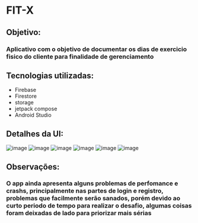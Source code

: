 # FIT-X
## Objetivo:
### Aplicativo com o objetivo de documentar os dias de exercicio fisico do cliente para finalidade de gerenciamento
## Tecnologias utilizadas:
- Firebase
- Firestore
- storage
- jetpack compose
- Android Studio
## Detalhes da UI:
![image](https://github.com/Tharsisboamorte/fit-x/assets/85424269/8cb956e0-8ad9-42b7-923b-6b6b9d690fc5)
![image](https://github.com/Tharsisboamorte/fit-x/assets/85424269/5a844f5c-d9c9-43b5-98f1-d3bf01313b33)
![image](https://github.com/Tharsisboamorte/fit-x/assets/85424269/4603b0f3-6541-4cbf-a380-78b0d0880b75)
![image](https://github.com/Tharsisboamorte/fit-x/assets/85424269/ce456ccd-6196-44b8-be7c-8392b68351e4)
![image](https://github.com/Tharsisboamorte/fit-x/assets/85424269/c552b179-451a-4b28-9b0b-e68ae8b72f24)
![image](https://github.com/Tharsisboamorte/fit-x/assets/85424269/3afe6e5c-eefd-4645-bd10-6a64baef4178)

## Observações:

### O app ainda apresenta alguns problemas de perfomance e crashs, principalmente nas partes de login e registro, problemas que facilmente serão sanados, porém devido ao curto periodo de tempo para realizar o desafio, algumas coisas foram deixadas de lado para priorizar mais sérias


